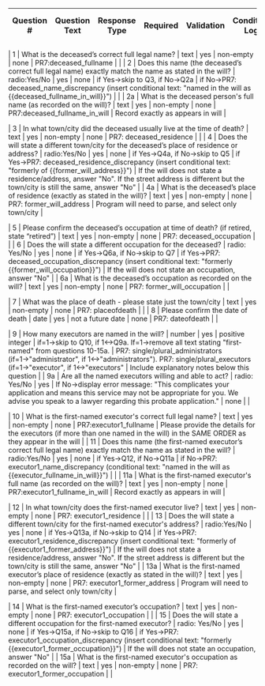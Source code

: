 | Question # | Question Text | Response Type | Required | Validation | Conditional Logic | Maps to PDF | Notes |
|------------|---------------|---------------|----------|------------|-------------------|-------------|-------|

| 1 | What is the deceased’s correct full legal name? | text | yes | non-empty | none | PR7:deceased_fullname | | 
| 2 | Does this name (the deceased’s correct full legal name) exactly match the name as stated in the will? | radio:Yes/No | yes | none | if Yes→skip to Q3, if No→Q2a | if No→PR7: deceased_name_discrepancy (insert conditional text: "named in the will as {{deceased_fullname_in_will}}") | |
| 2a | What is the deceased person's full name (as recorded on the will)? | text | yes | non-empty | none | PR7:deceased_fullname_in_will | Record exactly as appears in will |

| 3 | In what town/city did the deceased usually live at the time of death? | text | yes | non-empty | none | PR7: deceased_residence | |
| 4 | Does the will state a different town/city for the deceased’s place of residence or address? | radio:Yes/No | yes | none | if Yes→Q4a, if No→skip to Q5 | if Yes→PR7: deceased_residence_discrepancy (insert conditional text: "formerly of {{former_will_address}}") | If the will does not state a residence/address, answer "No". If the street address is different but the town/city is still the same, answer "No" | 
| 4a | What is the deceased’s place of residence (exactly as stated in the will)? | text | yes | non-empty | none | PR7: former_will_address | Program will need to parse, and select only town/city | 

| 5 | Please confirm the deceased’s occupation at time of death? (if retired, state “retired”) | text | yes | non-empty | none | PR7: deceased_occupation | |
| 6 | Does the will state a different occupation for the deceased? | radio: Yes/No | yes | none | if Yes→Q6a, if No→skip to Q7 | if Yes→PR7: deceased_occupation_discrepancy (insert conditional text: "formerly {{former_will_occupation}}") | If the will does not state an occupation, answer "No" | 
| 6a | What is the deceased’s occupation as recorded on the will? | text | yes | non-empty | none | PR7: former_will_occupation | | 

| 7 | What was the place of death - please state just the town/city | text | yes | non-empty | none | PR7: placeofdeath | |
| 8 | Please confirm the date of death | date | yes | not a future date | none | PR7: dateofdeath | |

| 9 | How many executors are named in the will? | number | yes | positive integer | if=1→skip to Q10, if 1<→Q9a. If=1→remove all text stating "first-named" from questions 10-15a. | PR7: single/plural_administrators (if=1→"administrator", if 1<→"administrators"). PR7: single/plural_executors (if=1→"executor", if 1<→"executors" | Include explanatory notes below this question | 
| 9a | Are all the named executors willing and able to act? | radio: Yes/No | yes | If No→display error message: "This complicates your application and means this service may not be appropriate for you. We advise you speak to a lawyer regarding this probate application." | none | | 

| 10 | What is the first-named executor's correct full legal name? | text | yes | non-empty | none | PR7:executor1_fullname | Please provide the details for the executors (if more than one named in the will) in the SAME ORDER as they appear in the will | 
| 11 | Does this name (the first-named executor’s correct full legal name) exactly match the name as stated in the will? | radio:Yes/No | yes | none | if Yes→Q12, if No→Q11a | if No→PR7: executor1_name_discrepancy (conditional text: "named in the will as {{executor_fullname_in_will}}") | |
| 11a | What is the first-named executor's full name (as recorded on the will)? | text | yes | non-empty | none | PR7:executor1_fullname_in_will | Record exactly as appears in will |

| 12 | In what town/city does the first-named executor live? | text | yes | non-empty | none | PR7: executor1_residence | |
| 13 | Does the will state a different town/city for the first-named executor's address? | radio:Yes/No | yes | none | if Yes→Q13a, if No→skip to Q14 | if Yes→PR7: executor1_residence_discrepancy (insert conditional text: "formerly of {{executor1_former_address}}") | If the will does not state a residence/address, answer "No". If the street address is different but the town/city is still the same, answer "No"  | 
| 13a | What is the first-named executor’s place of residence (exactly as stated in the will)? | text | yes | non-empty | none | PR7: executor1_former_address | Program will need to parse, and select only town/city | 

| 14 | What is the first-named executor’s occupation? | text | yes | non-empty | none | PR7: executor1_occupation | |
| 15 | Does the will state a different occupation for the first-named executor? | radio: Yes/No | yes | none | if Yes→Q15a, if No→skip to Q16 | if Yes→PR7: executor1_occupation_discrepancy (insert conditional text: "formerly {{executor1_former_occupation}}") | If the will does not state an occupation, answer "No" | 
| 15a | What is the first-named executor's occupation as recorded on the will? | text | yes | non-empty | none | PR7: executor1_former_occupation | | 